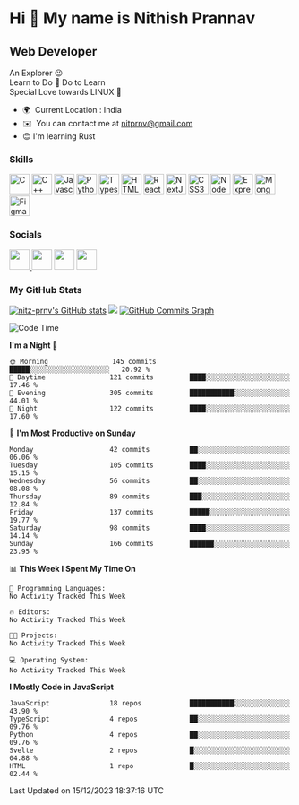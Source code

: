Hi 👋 My name is Nithish Prannav
================================

Web Developer
-------------

An Explorer 😉 <br/>
Learn to Do 🔁 Do to Learn  <br/>
Special Love towards LINUX 💝

*   🌍  Current Location : India
*   ✉️  You can contact me at [nitprnv@gmail.com](mailto:nitprnv@gmail.com)
*   😊  I'm learning Rust
### Skills
<p align="left">
    <a href="https://docs.microsoft.com/en-us/cpp/?view=msvc-170" target="_blank" rel="noreferrer"><img src="https://raw.githubusercontent.com/danielcranney/readme-generator/main/public/icons/skills/c-colored.svg" width="36" height="36" alt="C" /></a>
     <a href="https://docs.microsoft.com/en-us/cpp/?view=msvc-170" target="_blank" rel="noreferrer"><img src="https://raw.githubusercontent.com/danielcranney/readme-generator/main/public/icons/skills/cplusplus-colored.svg" width="36" height="36" alt="C++" /></a>
     <a href="https://developer.mozilla.org/en-US/docs/Web/JavaScript" target="_blank" rel="noreferrer"><img src="https://raw.githubusercontent.com/danielcranney/readme-generator/main/public/icons/skills/javascript-colored.svg" width="36" height="36" alt="Javascript" /></a>
     <a href="https://www.python.org/" target="_blank" rel="noreferrer"><img src="https://raw.githubusercontent.com/danielcranney/readme-generator/main/public/icons/skills/python-colored.svg" width="36" height="36" alt="Python" /></a>
     <a href="https://www.typescriptlang.org/" target="_blank" rel="noreferrer"><img src="https://raw.githubusercontent.com/danielcranney/readme-generator/main/public/icons/skills/typescript-colored.svg" width="36" height="36" alt="Typescript" /></a>
     <a href="https://developer.mozilla.org/en-US/docs/Glossary/HTML5" target="_blank" rel="noreferrer"><img src="https://raw.githubusercontent.com/danielcranney/readme-generator/main/public/icons/skills/html5-colored.svg" width="36" height="36" alt="HTML5" /></a>
     <a href="https://reactjs.org/" target="_blank" rel="noreferrer"><img src="https://raw.githubusercontent.com/danielcranney/readme-generator/main/public/icons/skills/react-colored.svg" width="36" height="36" alt="React" /></a>
     <a href="https://nextjs.org/docs" target="_blank" rel="noreferrer"><img src="https://raw.githubusercontent.com/danielcranney/readme-generator/main/public/icons/skills/nextjs-colored-dark.svg" width="36" height="36" alt="NextJs" /></a>
     <a href="https://www.w3.org/TR/CSS/#css" target="_blank" rel="noreferrer"><img src="https://raw.githubusercontent.com/danielcranney/readme-generator/main/public/icons/skills/css3-colored.svg" width="36" height="36" alt="CSS3" /></a>
     <a href="https://nodejs.org/en/" target="_blank" rel="noreferrer"><img src="https://raw.githubusercontent.com/danielcranney/readme-generator/main/public/icons/skills/nodejs-colored.svg" width="36" height="36" alt="NodeJS" /></a>
     <a href="https://expressjs.com/" target="_blank" rel="noreferrer"><img src="https://raw.githubusercontent.com/danielcranney/readme-generator/main/public/icons/skills/express-colored-dark.svg" width="36" height="36" alt="Express" /></a>
     <a href="https://www.mongodb.com/" target="_blank" rel="noreferrer"><img src="https://raw.githubusercontent.com/danielcranney/readme-generator/main/public/icons/skills/mongodb-colored.svg" width="36" height="36" alt="MongoDB" /></a>
     <a href="https://www.figma.com/" target="_blank" rel="noreferrer"><img src="https://raw.githubusercontent.com/danielcranney/readme-generator/main/public/icons/skills/figma-colored.svg" width="36" height="36" alt="Figma" /></a>
</p>

### Socials            
<p align="left">
    <a href="https://www.github.com/nitz-prnv" target="_blank" rel="noreferrer"><img src="https://raw.githubusercontent.com/danielcranney/readme-generator/main/public/icons/socials/github-dark.svg" width="36" height="36" />
    </a>   
    <a href="http://www.instagram.com/rex_incognito" target="_blank" rel="noreferrer"><img src="https://raw.githubusercontent.com/danielcranney/readme-generator/main/public/icons/socials/instagram.svg" width="36" height="36" /></a>     
    <a href="https://www.linkedin.com/in/nitprnv" target="_blank" rel="noreferrer"><img src="https://raw.githubusercontent.com/danielcranney/readme-generator/main/public/icons/socials/linkedin.svg" width="36" height="36" /></a> 
    <a href="https://www.twitter.com/nitprnv" target="_blank" rel="noreferrer"><img src="https://raw.githubusercontent.com/danielcranney/readme-generator/main/public/icons/socials/twitter.svg" width="36" height="36" /></a>
</p>
    
### My GitHub Stats
<a href="http://www.github.com/nitz-prnv"><img src="https://github-readme-stats.vercel.app/api?username=nitz-prnv&show_icons=true&hide=&count_private=true&title_color=ef4444&text_color=ffffff&icon_color=ef4444&bg_color=171717&hide_border=true&show_icons=true" alt="nitz-prnv's GitHub stats" /></a>
<a
 href="http://www.github.com/nitz-prnv">
 <img src="https://github-readme-streak-stats.herokuapp.com/?user=nitz-prnv&stroke=ffffff&background=171717&ring=ef4444&fire=ef4444&currStreakNum=ffffff&currStreakLabel=ef4444&sideNums=ffffff&sideLabels=ffffff&dates=ffffff&hide_border=true" /></a>
 <a
 href="http://www.github.com/nitz-prnv">
 <img src="https://activity-graph.herokuapp.com/graph?username=nitz-prnv&bg_color=171717&color=ffffff&line=ef4444&point=ffffff&area_color=171717&area=true&hide_border=true&custom_title=GitHub%20Commits%20Graph" alt="GitHub Commits Graph" /></a>
 
 
<!--START_SECTION:waka-->
![Code Time](http://img.shields.io/badge/Code%20Time-165%20hrs%2031%20mins-blue)

**I'm a Night 🦉** 

```text
🌞 Morning                145 commits         █████░░░░░░░░░░░░░░░░░░░░   20.92 % 
🌆 Daytime                121 commits         ████░░░░░░░░░░░░░░░░░░░░░   17.46 % 
🌃 Evening                305 commits         ███████████░░░░░░░░░░░░░░   44.01 % 
🌙 Night                  122 commits         ████░░░░░░░░░░░░░░░░░░░░░   17.60 % 
```
📅 **I'm Most Productive on Sunday** 

```text
Monday                   42 commits          ██░░░░░░░░░░░░░░░░░░░░░░░   06.06 % 
Tuesday                  105 commits         ████░░░░░░░░░░░░░░░░░░░░░   15.15 % 
Wednesday                56 commits          ██░░░░░░░░░░░░░░░░░░░░░░░   08.08 % 
Thursday                 89 commits          ███░░░░░░░░░░░░░░░░░░░░░░   12.84 % 
Friday                   137 commits         █████░░░░░░░░░░░░░░░░░░░░   19.77 % 
Saturday                 98 commits          ████░░░░░░░░░░░░░░░░░░░░░   14.14 % 
Sunday                   166 commits         ██████░░░░░░░░░░░░░░░░░░░   23.95 % 
```


📊 **This Week I Spent My Time On** 

```text
💬 Programming Languages: 
No Activity Tracked This Week

🔥 Editors: 
No Activity Tracked This Week

🐱‍💻 Projects: 
No Activity Tracked This Week

💻 Operating System: 
No Activity Tracked This Week
```

**I Mostly Code in JavaScript** 

```text
JavaScript               18 repos            ███████████░░░░░░░░░░░░░░   43.90 % 
TypeScript               4 repos             ██░░░░░░░░░░░░░░░░░░░░░░░   09.76 % 
Python                   4 repos             ██░░░░░░░░░░░░░░░░░░░░░░░   09.76 % 
Svelte                   2 repos             █░░░░░░░░░░░░░░░░░░░░░░░░   04.88 % 
HTML                     1 repo              █░░░░░░░░░░░░░░░░░░░░░░░░   02.44 % 
```




 Last Updated on 15/12/2023 18:37:16 UTC
<!--END_SECTION:waka-->

